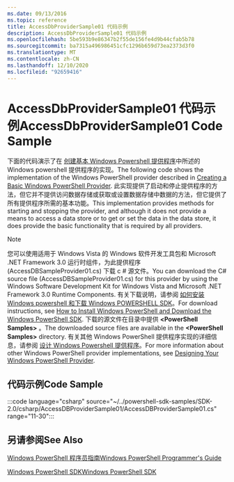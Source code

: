 ```yaml
---
ms.date: 09/13/2016
ms.topic: reference
title: AccessDbProviderSample01 代码示例
description: AccessDbProviderSample01 代码示例
ms.openlocfilehash: 5be593b9e86347b2f55de156fe4d9b44cfab5b78
ms.sourcegitcommit: ba7315a496986451cfc1296b659d73ea2373d3f0
ms.translationtype: MT
ms.contentlocale: zh-CN
ms.lasthandoff: 12/10/2020
ms.locfileid: "92659416"
---
```

# <a name="accessdbprovidersample01-code-sample"></a><span data-ttu-id="f113a-103">AccessDbProviderSample01 代码示例</span><span class="sxs-lookup"><span data-stu-id="f113a-103">AccessDbProviderSample01 Code Sample</span></span>

<span data-ttu-id="f113a-104">下面的代码演示了在 [创建基本 Windows Powershell 提供程序](./creating-a-basic-windows-powershell-provider.md)中所述的 Windows powershell 提供程序的实现。</span><span class="sxs-lookup"><span data-stu-id="f113a-104">The following code shows the implementation of the Windows PowerShell provider described in [Creating a Basic Windows PowerShell Provider](./creating-a-basic-windows-powershell-provider.md).</span></span>
<span data-ttu-id="f113a-105">此实现提供了启动和停止提供程序的方法，但它并不提供访问数据存储或获取或设置数据存储中数据的方法，但它提供了所有提供程序所需的基本功能。</span><span class="sxs-lookup"><span data-stu-id="f113a-105">This implementation provides methods for starting and stopping the provider, and although it does not provide a means to access a data store or to get or set the data in the data store, it does provide the basic functionality that is required by all providers.</span></span>

> [!NOTE]
> <span data-ttu-id="f113a-106">您可以使用适用于 Windows Vista 的 Windows 软件开发工具包和 Microsoft .NET Framework 3.0 运行时组件，为此提供程序 (AccessDBSampleProvider01.cs) 下载 c # 源文件。</span><span class="sxs-lookup"><span data-stu-id="f113a-106">You can download the C# source file (AccessDBSampleProvider01.cs) for this provider by using the Windows Software Development Kit for Windows Vista and Microsoft .NET Framework 3.0 Runtime Components.</span></span> <span data-ttu-id="f113a-107">有关下载说明，请参阅 [如何安装 Windows powershell 和下载 Windows POWERSHELL SDK](/powershell/scripting/developer/installing-the-windows-powershell-sdk)。</span><span class="sxs-lookup"><span data-stu-id="f113a-107">For download instructions, see [How to Install Windows PowerShell and Download the Windows PowerShell SDK](/powershell/scripting/developer/installing-the-windows-powershell-sdk).</span></span>
> <span data-ttu-id="f113a-108">下载的源文件在目录中提供 **\<PowerShell Samples>** 。</span><span class="sxs-lookup"><span data-stu-id="f113a-108">The downloaded source files are available in the **\<PowerShell Samples>** directory.</span></span> <span data-ttu-id="f113a-109">有关其他 Windows PowerShell 提供程序实现的详细信息，请参阅 [设计 Windows Powershell 提供程序](./designing-your-windows-powershell-provider.md)。</span><span class="sxs-lookup"><span data-stu-id="f113a-109">For more information about other Windows PowerShell provider implementations, see [Designing Your Windows PowerShell Provider](./designing-your-windows-powershell-provider.md).</span></span>

## <a name="code-sample"></a><span data-ttu-id="f113a-110">代码示例</span><span class="sxs-lookup"><span data-stu-id="f113a-110">Code Sample</span></span>

:::code language="csharp" source="~/../powershell-sdk-samples/SDK-2.0/csharp/AccessDBProviderSample01/AccessDBProviderSample01.cs" range="11-30":::

## <a name="see-also"></a><span data-ttu-id="f113a-111">另请参阅</span><span class="sxs-lookup"><span data-stu-id="f113a-111">See Also</span></span>

[<span data-ttu-id="f113a-112">Windows PowerShell 程序员指南</span><span class="sxs-lookup"><span data-stu-id="f113a-112">Windows PowerShell Programmer's Guide</span></span>](./windows-powershell-programmer-s-guide.md)

[<span data-ttu-id="f113a-113">Windows PowerShell SDK</span><span class="sxs-lookup"><span data-stu-id="f113a-113">Windows PowerShell SDK</span></span>](../windows-powershell-reference.md)
